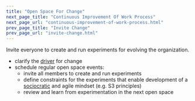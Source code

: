 ```yaml
---
title: "Open Space For Change"
next_page_title: "Continuous Improvement Of Work Process"
next_page_url: "continuous-improvement-of-work-process.html"
prev_page_title: "Invite Change"
prev_page_url: "invite-change.html"
---
```



<div class="card summary"><div class="card-body">Invite everyone to create and run experiments for evolving the organization.
</div></div>

-   clarify the <a href="glossary.html#entry-organizational-driver" class="glossary-tooltip" data-toggle="tooltip" title="Organizational Driver: Any situation where the organization’s members have a motive to respond because they anticipate that doing so would be beneficial for the organization (by helping to generate value, eliminate waste or avoid undesirable risks or consequences).">driver</a> for change
-   schedule regular open space events:
    -   invite all members to create and run experiments
    -   define constraints for the experiments that enable development of a <a href="glossary.html#entry-sociocracy" class="glossary-tooltip" data-toggle="tooltip" title="Sociocracy: An approach for organizing together where people affected by decisions can influence them on the basis of reasons to do so.">sociocratic</a> and agile mindset (e.g. S3 principles)
    -   review and learn from experimentation in the next open space

